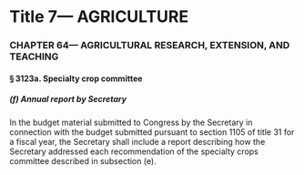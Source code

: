 
# Title 7— AGRICULTURE
### CHAPTER 64— AGRICULTURAL RESEARCH, EXTENSION, AND TEACHING
#### § 3123a. Specialty crop committee
##### (f) Annual report by Secretary

In the budget material submitted to Congress by the Secretary in connection with the budget submitted pursuant to section 1105 of title 31 for a fiscal year, the Secretary shall include a report describing how the Secretary addressed each recommendation of the specialty crops committee described in subsection (e).

